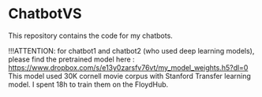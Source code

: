 # ChatbotVS
This repository contains the code for my chatbots.

!!!ATTENTION: for chatbot1 and chatbot2 (who used deep learning models), please find the pretrained model here : https://www.dropbox.com/s/e13y0zarsfv76vt/my_model_weights.h5?dl=0
This model used 30K cornell movie corpus with Stanford Transfer learning model. I spent 18h to train them on the FloydHub.
